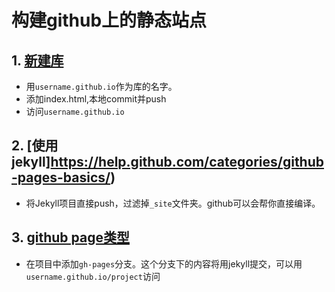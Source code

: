 # 构建github上的静态站点

## 1. [新建库](https://pages.github.com/)

+ 用`username.github.io`作为库的名字。
+ 添加index.html,本地commit并push
+ 访问`username.github.io`

## 2. [使用jekyll]https://help.github.com/categories/github-pages-basics/)

+ 将Jekyll项目直接push，过滤掉`_site`文件夹。github可以会帮你直接编译。

## 3. [github page类型](https://jekyllrb.com/docs/github-pages/)

+ 在项目中添加`gh-pages`分支。这个分支下的内容将用jekyll提交，可以用`username.github.io/project`访问